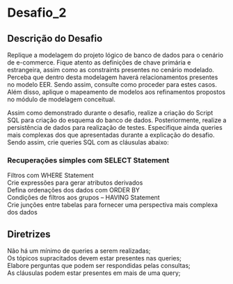 # Desafio_2

## Descrição do Desafio 

<p>Replique a modelagem do projeto lógico de banco de dados para o cenário de e-commerce. Fique atento as definições de chave primária e estrangeira, assim como as constraints presentes no cenário modelado. Perceba que dentro desta modelagem haverá relacionamentos presentes no modelo EER. Sendo assim, consulte como proceder para estes casos. Além disso, aplique o mapeamento de modelos aos refinamentos propostos no módulo de modelagem conceitual.

Assim como demonstrado durante o desafio, realize a criação do Script SQL para criação do esquema do banco de dados. Posteriormente, realize a persistência de dados para realização de testes. Especifique ainda queries mais complexas dos que apresentadas durante a explicação do desafio. Sendo assim, crie queries SQL com as cláusulas abaixo:</p>

### Recuperações simples com SELECT Statement </br>
Filtros com WHERE Statement</br>
Crie expressões para gerar atributos derivados</br>
Defina ordenações dos dados com ORDER BY</br>
Condições de filtros aos grupos – HAVING Statement</br>
Crie junções entre tabelas para fornecer uma perspectiva mais complexa dos dados</br>


## Diretrizes

Não há um mínimo de queries a serem realizadas;</br>
Os tópicos supracitados devem estar presentes nas queries;</br>
Elabore perguntas que podem ser respondidas pelas consultas;</br>
As cláusulas podem estar presentes em mais de uma query;</br>
